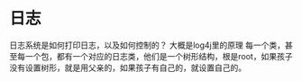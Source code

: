 # 日志

日志系统是如何打印日志，以及如何控制的？
大概是log4j里的原理
每一个类，甚至每一个包，都有一个对应的日志类，他们是一个树形结构，根是root，如果孩子没有设置树形，就是用父亲的，如果孩子有自己的，就设置自己的。

